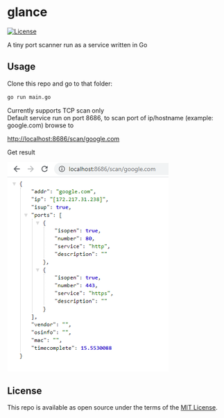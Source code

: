 # glance

[![License](https://img.shields.io/badge/license-MIT-_red.svg)](https://opensource.org/licenses/MIT)

A tiny port scanner run as a service written in Go

## Usage

Clone this repo and go to that folder:

```bash
go run main.go
```

Currently supports TCP scan only  
Default service run on port 8686, to scan port of ip/hostname (example: google.com) browse to

[http://localhost:8686/scan/google.com](http://localhost:8686/scan/google.com)

Get result

![Demo](demo.png)

## License

This repo is available as open source under the terms of the [MIT License](https://opensource.org/licenses/MIT).
